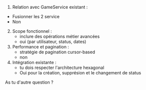 1. Relation avec GameService existant :

- Fusionner les 2 service
- Non

2. Scope fonctionnel :
   - inclure des opérations métier avancées
   - oui (par utilisateur, status, dates)
3. Performance et pagination :
   - stratégie de pagination cursor-based
   - non
4. Intégration existante :
   - tu dois respecter l'architecture hexagonal
   - Oui pour la création, supprésion et le changement de status

As tu d'autre question ?
